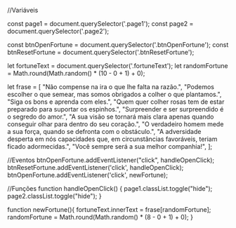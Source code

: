 //Variáveis 

const page1 = document.querySelector('.page1');
const page2 = document.querySelector('.page2');

const btnOpenFortune = document.querySelector('.btnOpenFortune');
const btnResetFortune = document.querySelector('.btnResetFortune');

let fortuneText = document.querySelector('.fortuneText');
let randomFortune = Math.round(Math.random() * (10 - 0 + 1) + 0);

let frase = [
    "Não compense na ira o que lhe falta na razão.",
    "Podemos escolher o que semear, mas somos obrigados a colher o que plantamos.",
    "Siga os bons e aprenda com eles.",
    "Quem quer colher rosas tem de estar preparado para suportar os espinhos.",
    "Surpreender e ser surpreendido é o segredo do amor.",
    "A sua visão se tornará mais clara apenas quando conseguir olhar para dentro do seu coração.",
    "O verdadeiro homem mede a sua força, quando se defronta com o obstáculo.",
    "A adversidade desperta em nós capacidades que, em circunstâncias favoráveis, teriam ficado adormecidas.",
    "Você sempre será a sua melhor companhia!",
];

//Eventos
btnOpenFortune.addEventListener("click", handleOpenClick);
btnResetFortune.addEventListener('click', handleOpenClick);
btnOpenFortune.addEventListener('click', newFortune);



//Funções
function handleOpenClick() {
    page1.classList.toggle("hide");
    page2.classList.toggle("hide");
}

function newFortune(){
    fortuneText.innerText = frase[randomFortune];
    randomFortune = Math.round(Math.random() * (8 - 0 + 1) + 0);
}
